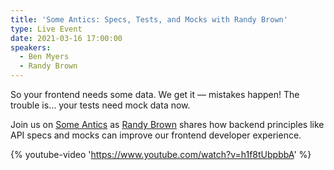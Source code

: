```yaml
---
title: 'Some Antics: Specs, Tests, and Mocks with Randy Brown'
type: Live Event
date: 2021-03-16 17:00:00
speakers:
  - Ben Myers
  - Randy Brown
---
```


So your frontend needs some data. We get it — mistakes happen! The trouble is… your tests need mock data now.

Join us on [Some Antics](https://twitch.tv/SomeAnticsDev) as [Randy Brown](https://twitter.com/thatrandybrown) shares how backend principles like API specs and mocks can improve our frontend developer experience.

{% youtube-video 'https://www.youtube.com/watch?v=h1f8tUbpbbA' %}
